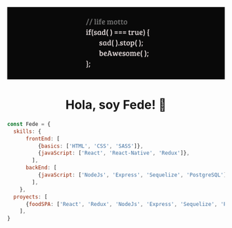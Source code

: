 <!-- ![front](./images/front.jpg) -->
<!-- <img src="./images/front.jpg" alt="front" width="100%" height="220px"/> -->
<img src="./images/life-motto.png" alt="life motto"/>

<h1 align="center"> Hola, soy Fede! 👋 </h1>

```js
const Fede = {
  skills: {
      frontEnd: [
          {basics: ['HTML', 'CSS', 'SASS']},
          {javaScript: ['React', 'React-Native', 'Redux']},
        ],
      backEnd: [
          {javaScript: ['NodeJs', 'Express', 'Sequelize', 'PostgreSQL']},
        ],
    },
  proyects: [
      {foodSPA: ['React', 'Redux', 'NodeJs', 'Express', 'Sequelize', 'PostgreSQL']},
    ],
}
```
